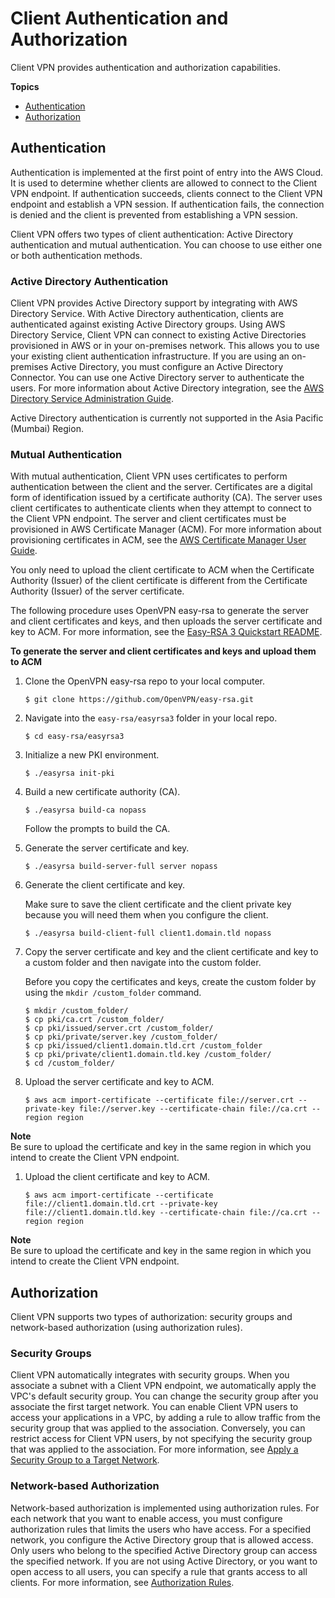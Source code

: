 # Client Authentication and Authorization<a name="authentication-authrization"></a>

Client VPN provides authentication and authorization capabilities\.

**Topics**
+ [Authentication](#client-authentication)
+ [Authorization](#client-authorization)

## Authentication<a name="client-authentication"></a>

Authentication is implemented at the first point of entry into the AWS Cloud\. It is used to determine whether clients are allowed to connect to the Client VPN endpoint\. If authentication succeeds, clients connect to the Client VPN endpoint and establish a VPN session\. If authentication fails, the connection is denied and the client is prevented from establishing a VPN session\.

Client VPN offers two types of client authentication: Active Directory authentication and mutual authentication\. You can choose to use either one or both authentication methods\.

### Active Directory Authentication<a name="ad"></a>

Client VPN provides Active Directory support by integrating with AWS Directory Service\. With Active Directory authentication, clients are authenticated against existing Active Directory groups\. Using AWS Directory Service, Client VPN can connect to existing Active Directories provisioned in AWS or in your on\-premises network\. This allows you to use your existing client authentication infrastructure\. If you are using an on\-premises Active Directory, you must configure an Active Directory Connector\. You can use one Active Directory server to authenticate the users\. For more information about Active Directory integration, see the [AWS Directory Service Administration Guide](https://docs.aws.amazon.com/directoryservice/latest/admin-guide/)\.

Active Directory authentication is currently not supported in the Asia Pacific \(Mumbai\) Region\.

### Mutual Authentication<a name="mutual"></a>

With mutual authentication, Client VPN uses certificates to perform authentication between the client and the server\. Certificates are a digital form of identification issued by a certificate authority \(CA\)\. The server uses client certificates to authenticate clients when they attempt to connect to the Client VPN endpoint\. The server and client certificates must be provisioned in AWS Certificate Manager \(ACM\)\. For more information about provisioning certificates in ACM, see the [AWS Certificate Manager User Guide](https://docs.aws.amazon.com/acm/latest/userguide/)\. 

You only need to upload the client certificate to ACM when the Certificate Authority \(Issuer\) of the client certificate is different from the Certificate Authority \(Issuer\) of the server certificate\.

The following procedure uses OpenVPN easy\-rsa to generate the server and client certificates and keys, and then uploads the server certificate and key to ACM\. For more information, see the [Easy\-RSA 3 Quickstart README](https://github.com/OpenVPN/easy-rsa/blob/v3.0.6/README.quickstart.md)\.

**To generate the server and client certificates and keys and upload them to ACM**

1. Clone the OpenVPN easy\-rsa repo to your local computer\.

   ```
   $ git clone https://github.com/OpenVPN/easy-rsa.git
   ```

1. Navigate into the `easy-rsa/easyrsa3` folder in your local repo\.

   ```
   $ cd easy-rsa/easyrsa3
   ```

1. Initialize a new PKI environment\.

   ```
   $ ./easyrsa init-pki
   ```

1. Build a new certificate authority \(CA\)\.

   ```
   $ ./easyrsa build-ca nopass
   ```

   Follow the prompts to build the CA\.

1. Generate the server certificate and key\.

   ```
   $ ./easyrsa build-server-full server nopass
   ```

1. Generate the client certificate and key\.

   Make sure to save the client certificate and the client private key because you will need them when you configure the client\.

   ```
   $ ./easyrsa build-client-full client1.domain.tld nopass
   ```

1. Copy the server certificate and key and the client certificate and key to a custom folder and then navigate into the custom folder\.

   Before you copy the certificates and keys, create the custom folder by using the `mkdir /custom_folder` command\.

   ```
   $ mkdir /custom_folder/
   $ cp pki/ca.crt /custom_folder/
   $ cp pki/issued/server.crt /custom_folder/
   $ cp pki/private/server.key /custom_folder/
   $ cp pki/issued/client1.domain.tld.crt /custom_folder
   $ cp pki/private/client1.domain.tld.key /custom_folder/
   $ cd /custom_folder/
   ```

1. Upload the server certificate and key to ACM\.

   ```
   $ aws acm import-certificate --certificate file://server.crt --private-key file://server.key --certificate-chain file://ca.crt --region region
   ```
**Note**  
Be sure to upload the certificate and key in the same region in which you intend to create the Client VPN endpoint\.

1. Upload the client certificate and key to ACM\.

   ```
   $ aws acm import-certificate --certificate file://client1.domain.tld.crt --private-key file://client1.domain.tld.key --certificate-chain file://ca.crt --region region
   ```
**Note**  
Be sure to upload the certificate and key in the same region in which you intend to create the Client VPN endpoint\.

## Authorization<a name="client-authorization"></a>

Client VPN supports two types of authorization: security groups and network\-based authorization \(using authorization rules\)\.

### Security Groups<a name="security-groups"></a>

Client VPN automatically integrates with security groups\. When you associate a subnet with a Client VPN endpoint, we automatically apply the VPC's default security group\. You can change the security group after you associate the first target network\. You can enable Client VPN users to access your applications in a VPC, by adding a rule to allow traffic from the security group that was applied to the association\. Conversely, you can restrict access for Client VPN users, by not specifying the security group that was applied to the association\. For more information, see [Apply a Security Group to a Target Network](cvpn-working-target.md#cvpn-working-target-apply)\.

### Network\-based Authorization<a name="auth-rules"></a>

Network\-based authorization is implemented using authorization rules\. For each network that you want to enable access, you must configure authorization rules that limits the users who have access\. For a specified network, you configure the Active Directory group that is allowed access\. Only users who belong to the specified Active Directory group can access the specified network\. If you are not using Active Directory, or you want to open access to all users, you can specify a rule that grants access to all clients\. For more information, see [Authorization Rules](cvpn-working-rules.md)\.